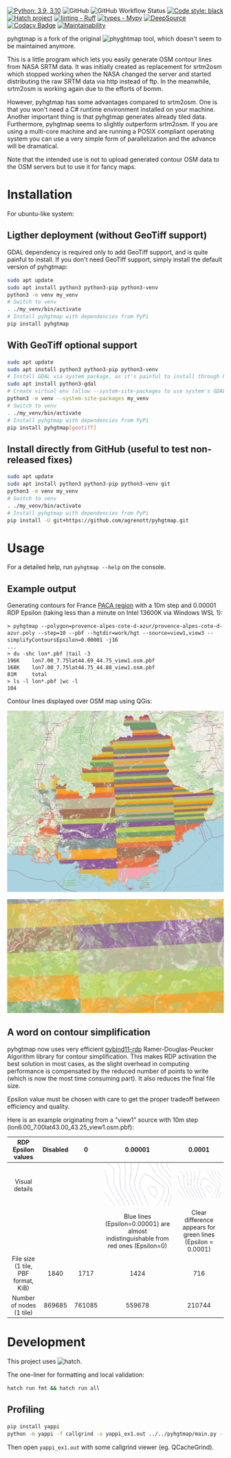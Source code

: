 [![Python: 3.9, 3.10](https://img.shields.io/badge/python-3.9%20%7C%203.10-blue)](https://www.python.org)
![GitHub](https://img.shields.io/github/license/agrenott/pyhgtmap)
![GitHub Workflow Status](https://img.shields.io/github/actions/workflow/status/agrenott/pyhgtmap/pythonpackage.yaml)
[![Code style: black](https://img.shields.io/badge/code%20style-black-000000.svg)](https://github.com/psf/black)
[![Hatch project](https://img.shields.io/badge/%F0%9F%A5%9A-Hatch-4051b5.svg)](https://github.com/pypa/hatch)
[![linting - Ruff](https://img.shields.io/endpoint?url=https://raw.githubusercontent.com/charliermarsh/ruff/main/assets/badge/v0.json)](https://github.com/charliermarsh/ruff)
[![types - Mypy](https://img.shields.io/badge/types-Mypy-blue.svg)](https://github.com/python/mypy)
[![DeepSource](https://deepsource.io/gh/agrenott/pyhgtmap.svg/?label=active+issues&show_trend=true&token=2WJPDv60DJYqaFeVT85eTdGE)](https://deepsource.io/gh/agrenott/pyhgtmap/?ref=repository-badge)
[![Codacy Badge](https://app.codacy.com/project/badge/Grade/1251b91e12da4329bd09856d526c91b3)](https://app.codacy.com/gh/agrenott/pyhgtmap/dashboard?utm_source=gh&utm_medium=referral&utm_content=&utm_campaign=Badge_grade)
[![Maintainability](https://api.codeclimate.com/v1/badges/0af92f6750f1bc0840a3/maintainability)](https://codeclimate.com/github/agrenott/pyhgtmap/maintainability)

pyhgtmap is a fork of the original ![phyghtmap](http://katze.tfiu.de/projects/phyghtmap/) tool,
which doesn't seem to be maintained anymore.

This is a little program which lets you easily generate OSM contour lines from
NASA SRTM data.  It was initially created as replacement for srtm2osm which
stopped working when the NASA changed the server and started distributing the
raw SRTM data via http instead of ftp.  In the meanwhile, srtm2osm is working
again due to the efforts of bomm.

However, pyhgtmap has some advantages compared to srtm2osm.  One is that you
won't need a C# runtime environment installed on your machine.  Another
important thing is that pyhgtmap generates already tiled data.  Furthermore,
pyhgtmap seems to slightly outperform srtm2osm.  If you are using a multi-core
machine and are running a POSIX compliant operating system you can use a very
simple form of parallelization and the advance will be dramatical.

Note that the intended use is not to upload generated contour OSM data to the
OSM servers but to use it for fancy maps.

# Installation

For ubuntu-like system:

## Ligther deployment (without GeoTiff support)

GDAL dependency is required only to add GeoTiff support, and is quite painful to install.
If you don't need GeoTiff support, simply install the default version of pyhgtmap:

```bash
sudo apt update
sudo apt install python3 python3-pip python3-venv
python3 -m venv my_venv
# Switch to venv
. ./my_venv/bin/activate
# Install pyhgtmap with dependencies from PyPi
pip install pyhgtmap
```

## With GeoTiff optional support

```bash
sudo apt update
sudo apt install python3 python3-pip python3-venv
# Install GDAL via system package, as it's painful to install through PIP
sudo apt install python3-gdal 
# Create virtual env (allow --system-site-packages to use system's GDAL)
python3 -m venv --system-site-packages my_venv
# Switch to venv
. ./my_venv/bin/activate
# Install pyhgtmap with dependencies from PyPi
pip install pyhgtmap[geotiff]
```

## Install directly from GitHub (useful to test non-released fixes)

```bash
sudo apt update
sudo apt install python3 python3-pip python3-venv git
python3 -m venv my_venv
# Switch to venv
. ./my_venv/bin/activate
# Install pyhgtmap with dependencies from PyPi
pip install -U git+https://github.com/agrenott/pyhgtmap.git
```

# Usage

For a detailed help, run `pyhgtmap --help` on the console.

## Example output

Generating contours for France [PACA region](https://download.geofabrik.de/europe/france/provence-alpes-cote-d-azur.html) with a 10m step and 0.00001 RDP Epsilon (taking less than a minute on Intel 13600K via Windows WSL 1):

```
> pyhgtmap --polygon=provence-alpes-cote-d-azur/provence-alpes-cote-d-azur.poly --step=10 --pbf --hgtdir=work/hgt --source=view1,view3 --simplifyContoursEpsilon=0.00001 -j16
...
> du -shc lon*.pbf |tail -3
196K    lon7.00_7.75lat44.69_44.75_view1.osm.pbf
168K    lon7.00_7.75lat44.75_44.88_view1.osm.pbf
81M     total
> ls -l lon*.pbf |wc -l
104
```

Contour lines displayed over OSM map using QGis:

![PACA 10m contours](doc/pyhgtmap_FRA_PACA.jpg)

![PACA 10m contours - zoom in mountains area](doc/pyhgtmap_FRA_PACA_zoom.jpg)

## A word on contour simplification

pyhgtmap now uses very efficient [pybind11-rdp](https://github.com/cubao/pybind11-rdp) Ramer-Douglas-Peucker Algorithm library for contour simplification. This makes RDP activation the best solution in most cases, as the slight overhead in computing performance is compensated by the reduced number of points to write (which is now the most time consuming part). It also reduces the final file size.

Epsilon value must be chosen with care to get the proper tradeoff between efficiency and quality.

Here is an example originating from a "view1" source with 10m step (lon6.00_7.00lat43.00_43.25_view1.osm.pbf):

|         RDP Epsilon values          | Disabled |   0    |                                       0.00001                                       |                                      0.0001                                       |
| :---------------------------------: | :------: | :----: | :---------------------------------------------------------------------------------: | :-------------------------------------------------------------------------------: |
|           Visual details            |          |        |        ![Comparison between RDP 0 and 0.00001 results](doc/rdp_0_00001.png)         | ![Comparison between RDP 0, 0.0001 and 0.00001 results](doc/rdp_0_0001_00001.png) |
|                                     |          |        | Blue lines (Epsilon=0.00001) are almost indistinguishable from red ones (Epsilon=0) |            Clear difference appears for green lines (Epsilon = 0.0001)            |
| File size (1 tile, PBF format, KiB) |   1840   |  1717  |                                        1424                                         |                                        716                                        |
|      Number of nodes (1 tile)       |  869685  | 761085 |                                       559678                                        |                                      210744                                       |

# Development

This project uses ![hatch](https://hatch.pypa.io/latest/).

The one-liner for formatting and local validation:
```bash
hatch run fmt && hatch run all
```

## Profiling

```bash
pip install yappi
python -m yappi -f callgrind -o yappi_ex1.out ../../pyhgtmap/main.py --pbf --log=DEBUG N43E006.hgt
```

Then open `yappi_ex1.out` with some callgrind viewer (eg. QCacheGrind).
